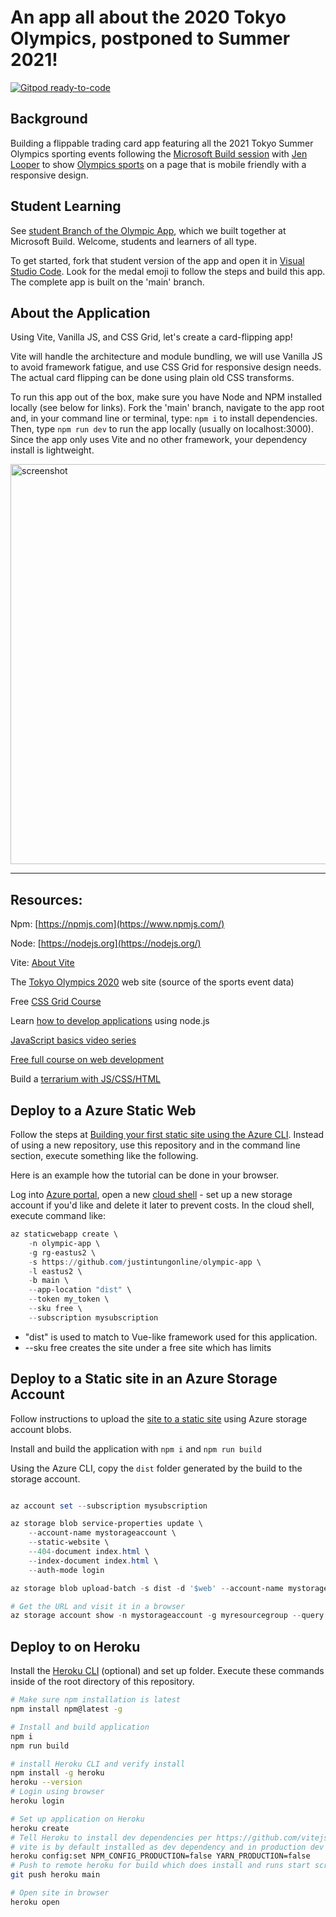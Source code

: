 # An app all about the 2020 Tokyo Olympics, postponed to Summer 2021!

[![Gitpod ready-to-code](https://img.shields.io/badge/Gitpod-ready--to--code-blue?logo=gitpod)](https://gitpod.io/#https://github.com/justintungonline/olympic-app)

## Background

Building a flippable trading card app featuring all the 2021 Tokyo Summer Olympics sporting events following the [Microsoft Build session](https://mybuild.microsoft.com/sessions/e6809457-5189-4442-99d7-a7ea45649c19?source=schedule) with [Jen Looper](https://www.jenlooper.com/) to show [Olympics sports](https://olympics.com/en/sports/summer-olympics) on a page that is mobile friendly with a responsive design.

## Student Learning

See [student Branch of the Olympic App](https://github.com/jlooper/olympic-app/tree/student), which we built together at Microsoft Build. Welcome, students and learners of all type.

To get started, fork that student version of the app and open it in [Visual Studio Code](https://code.visualstudio.com/). Look for the medal emoji to follow the steps and build this app. The complete app is built on the 'main' branch.

## About the Application

Using Vite, Vanilla JS, and CSS Grid, let's create a card-flipping app!

Vite will handle the architecture and module bundling, we will use Vanilla JS to avoid framework fatigue, and use CSS Grid for responsive design needs. The actual card flipping can be done using plain old CSS transforms.

To run this app out of the box, make sure you have Node and NPM installed locally (see below for links). Fork the 'main' branch, navigate to the app root and, in your command line or terminal, type: `npm i` to install dependencies. Then, type `npm run dev` to run the app locally (usually on localhost:3000). Since the app only uses Vite and no other framework, your dependency install is lightweight.

<img width="640" alt="screenshot" src="https://user-images.githubusercontent.com/1450004/117545887-af6df780-aff5-11eb-89cd-a8574aae6d27.png">

---
## Resources:

Npm: [https://npmjs.com](https://www.npmjs.com/)

Node: [https://nodejs.org](https://nodejs.org/)

Vite: [About Vite](https://vitejs.dev/guide/)

The [Tokyo Olympics 2020](https://olympics.com/) web site (source of the sports event data)

Free [CSS Grid Course](https://cssgrid.io/)

Learn [how to develop applications](https://docs.microsoft.com/en-us/learn/paths/build-javascript-applications-nodejs/?WT.mc_id=academic-26883-jelooper) using node.js

[JavaScript basics video series](https://channel9.msdn.com/Series/Beginners-Series-to-JavaScript?WT.mc_id=academic-26883-jelooper)

[Free full course on web development](https://aka.ms/webdev-beginners)

Build a [terrarium with JS/CSS/HTML](https://aka.ms/terrarium)

## Deploy to a Azure Static Web

Follow the steps at [Building your first static site using the Azure CLI](https://docs.microsoft.com/en-us/azure/static-web-apps/get-started-cli?tabs=vue). Instead of using a new repository, use this repository and in the command line section, execute something like the following. 

Here is an example how the tutorial can be done in your browser.

Log into [Azure portal](https://portal.azure.com/), open a new [cloud shell](https://docs.microsoft.com/en-us/azure/cloud-shell/overview) - set up a new storage account if you'd like and delete it later to prevent costs. In the cloud shell, execute command like:

```powershell
az staticwebapp create \
    -n olympic-app \
    -g rg-eastus2 \
    -s https://github.com/justintungonline/olympic-app \
    -l eastus2 \
    -b main \
    --app-location "dist" \
    --token my_token \
    --sku free \
    --subscription mysubscription
```

- "dist" is used to match to Vue-like framework used for this application.
- --sku free creates the site under a free site which has limits

## Deploy to a Static site in an Azure Storage Account

Follow instructions to upload the [site to a static site](https://docs.microsoft.com/en-us/azure/storage/blobs/storage-blob-static-website-how-to?tabs=azure-portal) using Azure storage account blobs.

Install and build the application with `npm i` and `npm run build`

Using the Azure CLI, copy the `dist` folder generated by the build to the storage account.

```powershell

az account set --subscription mysubscription

az storage blob service-properties update \
    --account-name mystorageaccount \
    --static-website \
    --404-document index.html \
    --index-document index.html \
    --auth-mode login

az storage blob upload-batch -s dist -d '$web' --account-name mystorageaccount

# Get the URL and visit it in a browser
az storage account show -n mystorageaccount -g myresourcegroup --query "primaryEndpoints.web" --output tsv
```

## Deploy to on Heroku

Install the [Heroku CLI](https://devcenter.heroku.com/articles/heroku-cli) (optional) and set up folder. Execute these commands inside of the root directory of this repository.

```sh
# Make sure npm installation is latest
npm install npm@latest -g

# Install and build application
npm i
npm run build

# install Heroku CLI and verify install
npm install -g heroku
heroku --version
# Login using browser
heroku login

# Set up application on Heroku
heroku create
# Tell Heroku to install dev dependencies per https://github.com/vitejs/vite/issues/1215
# vite is by default installed as dev dependency and in production dev dependencies are not installed 
heroku config:set NPM_CONFIG_PRODUCTION=false YARN_PRODUCTION=false
# Push to remote heroku for build which does install and runs start script in package.json
git push heroku main

# Open site in browser
heroku open
```
